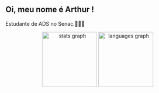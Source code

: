 ## Oi, meu nome é Arthur !
Estudante de ADS no Senac.👨🏽‍💻

<div align="center">
  <img src="https://github-readme-stats.vercel.app/api?username=viniciussna&hide_title=false&hide_rank=false&show_icons=true&include_all_commits=true&count_private=true&disable_animations=false&theme=cobalt&locale=en&hide_border=false&order=1" height="150" alt="stats graph"  />
  <img src="https://github-readme-stats.vercel.app/api/top-langs?username=viniciussna&locale=en&hide_title=false&layout=compact&card_width=320&langs_count=5&theme=cobalt&hide_border=false&order=2" height="150" alt="languages graph"  />
</div>

###
